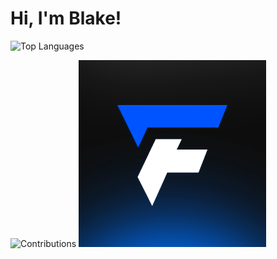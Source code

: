 # Hi, I'm Blake!

![Top Languages](https://github-readme-stats.vercel.app/api/top-langs/?username=blakeayye&layout=compact)

![Contributions](https://github-readme-streak-stats.herokuapp.com/?user=blakeayye&theme=radical)
<img src="fiveforge_avatar.png" alt="Example Image" width="300" />

